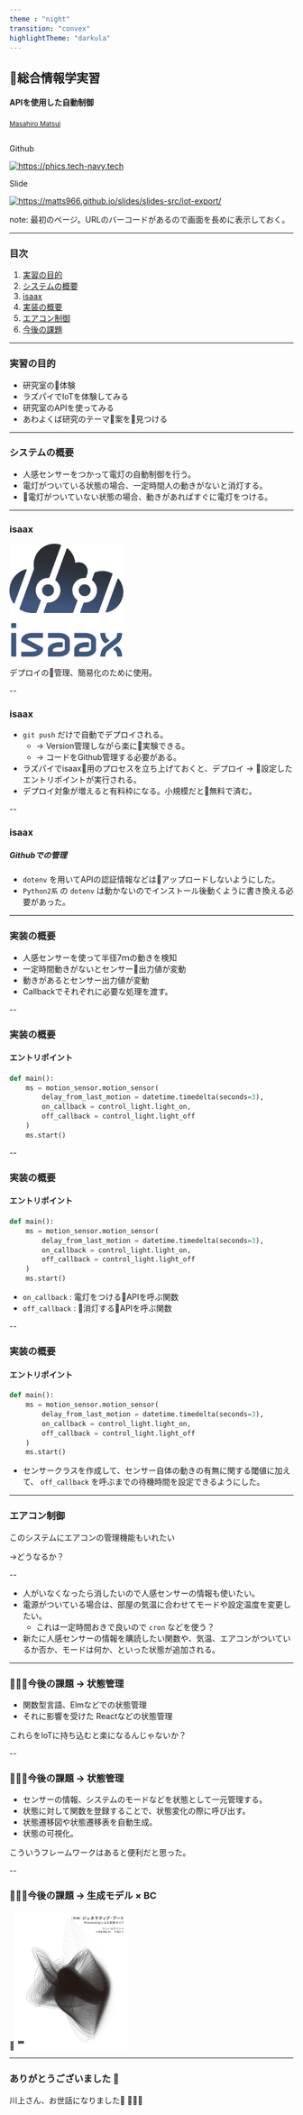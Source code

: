 ```yaml
---
theme : "night"
transition: "convex"
highlightTheme: "darkula"
---
```


## 総合情報学実習

#### APIを使用した自動制御

<small>[Masahiro Matsui](https://tech-navy.tech)</small>
<div style='display:inline-block;'>
<p>Github</p>
<a rel='nofollow' href='https://github.com/matts966/iot' style='cursor:default;'><img src='https://chart.googleapis.com/chart?cht=qr&chl=https%3A%2F%2Fgithub.com%2Fmatts966%2Fiot%2F&chs=210x210&choe=UTF-8&chld=L|2' alt='https://phics.tech-navy.tech' title='Service'></a>
</div>
<div style='display:inline-block;'>
<p>Slide</p>
<a rel='nofollow' href='https://matts966.github.io/slides/slides-src/iot-export/' style='cursor:default'><img src='https://chart.googleapis.com/chart?cht=qr&chl=https%3A%2F%2Fmatts966.github.io%2Fslides%2Fslides-src%2Fiot-export%2F&chs=210x210&choe=UTF-8&chld=L|2' alt='https://matts966.github.io/slides/slides-src/iot-export/' title='Slide'></a>
</div>

note: 最初のページ。URLのバーコードがあるので画面を長めに表示しておく。

---

### 目次

1. [実習の目的](#/2) 
2. [システムの概要](#/3)
3. [isaax](#/4)
4. [実装の概要](#/5)
5. [エアコン制御](#/6)
6. [今後の課題](#/7)

---

### 実習の目的

- 研究室の体験
- ラズパイでIoTを体験してみる
- 研究室のAPIを使ってみる
- あわよくば研究のテーマ案を見つける

---

### システムの概要

- 人感センサーをつかって電灯の自動制御を行う。
- 電灯がついている状態の場合、一定時間人の動きがないと消灯する。
- 電灯がついていない状態の場合、動きがあればすぐに電灯をつける。


---

### isaax

<img src="images/isaax_logo_vector.svg" style="max-width:40%;background:white;" alt="isaax_logo">

デプロイの管理、簡易化のために使用。

--

### isaax 

- `git push` だけで自動でデプロイされる。
    - → Version管理しながら楽に実験できる。
    - → コードをGithub管理する必要がある。
- ラズパイでisaax用のプロセスを立ち上げておくと、デプロイ → 設定したエントリポイントが実行される。
- デプロイ対象が増えると有料枠になる。小規模だと無料で済む。

--

### isaax 
##### Githubでの管理

- `dotenv` を用いてAPIの認証情報などはアップロードしないようにした。
- `Python2系` の `dotenv` は動かないのでインストール後動くように書き換える必要があった。　

---

### 実装の概要

- 人感センサーを使って半径7ｍの動きを検知
- 一定時間動きがないとセンサー出力値が変動
- 動きがあるとセンサー出力値が変動
- Callbackでそれぞれに必要な処理を渡す。

--

### 実装の概要

#### エントリポイント

```Python
def main():
    ms = motion_sensor.motion_sensor(
        delay_from_last_motion = datetime.timedelta(seconds=3),
        on_callback = control_light.light_on,
        off_callback = control_light.light_off
    )
    ms.start()
```

--

### 実装の概要

#### エントリポイント

```Python
def main():
    ms = motion_sensor.motion_sensor(
        delay_from_last_motion = datetime.timedelta(seconds=3),
        on_callback = control_light.light_on,
        off_callback = control_light.light_off
    )
    ms.start()
```

- `on_callback` : 電灯をつけるAPIを呼ぶ関数
- `off_callback` : 消灯するAPIを呼ぶ関数

--

### 実装の概要

#### エントリポイント

```Python
def main():
    ms = motion_sensor.motion_sensor(
        delay_from_last_motion = datetime.timedelta(seconds=3),
        on_callback = control_light.light_on,
        off_callback = control_light.light_off
    )
    ms.start()
```

- センサークラスを作成して、センサー自体の動きの有無に関する閾値に加えて、
`off_callback` を呼ぶまでの待機時間を設定できるようにした。

---

### エアコン制御

このシステムにエアコンの管理機能もいれたい

→どうなるか？

--

- 人がいなくなったら消したいので人感センサーの情報も使いたい。
- 電源がついている場合は、部屋の気温に合わせてモードや設定温度を変更したい。
    - これは一定時間おきで良いので `cron` などを使う？
- 新たに人感センサーの情報を購読したい関数や、気温、エアコンがついているか否か、モードは何か、といった状態が追加される。

---

### 今後の課題 → 状態管理

- 関数型言語、Elmなどでの状態管理
- それに影響を受けた Reactなどの状態管理

これらをIoTに持ち込むと楽になるんじゃないか？

--

### 今後の課題 → 状態管理

- センサーの情報、システムのモードなどを状態として一元管理する。
- 状態に対して関数を登録することで、状態変化の際に呼び出す。
- 状態遷移図や状態遷移表を自動生成。
- 状態の可視化。

こういうフレームワークはあると便利だと思った。

--

### 今後の課題 → 生成モデル $\times$ BC

<a target="_blank" href="https://phics.tech-naby.tech"><img src="images/generative.jpg" style="max-width:40%;" alt="generative_art"></a>

---

### ありがとうございました 🎉

川上さん、お世話になりました 🙇‍♂️